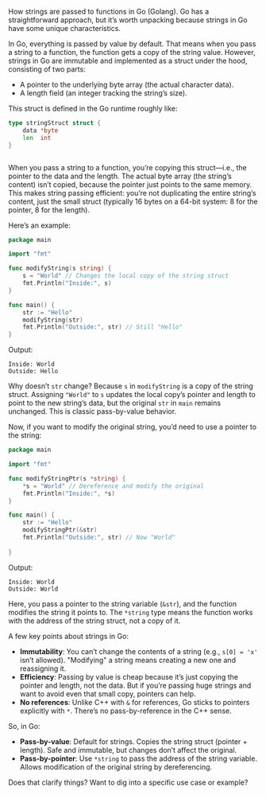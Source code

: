 How strings are passed to functions in Go (Golang). Go has a straightforward approach, but it’s worth unpacking because strings in Go have some unique characteristics.

In Go, everything is passed by value by default. That means when you pass a string to a function, the function gets a copy of the string value. However, strings in Go are immutable and implemented as a struct under the hood, consisting of two parts:
- A pointer to the underlying byte array (the actual character data).
- A length field (an integer tracking the string’s size).

This struct is defined in the Go runtime roughly like:
```go
type stringStruct struct {
    data *byte
    len  int
}



```
When you pass a string to a function, you’re copying this struct—i.e., the pointer to the data and the length. The actual byte array (the string’s content) isn’t copied, because the pointer just points to the same memory. This makes string passing efficient: you’re not duplicating the entire string’s content, just the small struct (typically 16 bytes on a 64-bit system: 8 for the pointer, 8 for the length).

Here’s an example:
```go
package main

import "fmt"

func modifyString(s string) {
    s = "World" // Changes the local copy of the string struct
    fmt.Println("Inside:", s)
}

func main() {
    str := "Hello"
    modifyString(str)
    fmt.Println("Outside:", str) // Still "Hello"
}
```
Output:
```
Inside: World
Outside: Hello
```
Why doesn’t `str` change? Because `s` in `modifyString` is a copy of the string struct. Assigning `"World"` to `s` updates the local copy’s pointer and length to point to the new string’s data, but the original `str` in `main` remains unchanged. This is classic pass-by-value behavior.

Now, if you want to modify the original string, you’d need to use a pointer to the string:
```go
package main

import "fmt"

func modifyStringPtr(s *string) {
    *s = "World" // Dereference and modify the original
    fmt.Println("Inside:", *s)
}

func main() {
    str := "Hello"
    modifyStringPtr(&str)
    fmt.Println("Outside:", str) // Now "World"
    
}
```
Output:
```
Inside: World
Outside: World
```
Here, you pass a pointer to the string variable (`&str`), and the function modifies the string it points to. The `*string` type means the function works with the address of the string struct, not a copy of it.

A few key points about strings in Go:
- **Immutability**: You can’t change the contents of a string (e.g., `s[0] = 'x'` isn’t allowed). "Modifying" a string means creating a new one and reassigning it.
- **Efficiency**: Passing by value is cheap because it’s just copying the pointer and length, not the data. But if you’re passing huge strings and want to avoid even that small copy, pointers can help.
- **No references**: Unlike C++ with `&` for references, Go sticks to pointers explicitly with `*`. There’s no pass-by-reference in the C++ sense.

So, in Go:
- **Pass-by-value**: Default for strings. Copies the string struct (pointer + length). Safe and immutable, but changes don’t affect the original.
- **Pass-by-pointer**: Use `*string` to pass the address of the string variable. Allows modification of the original string by dereferencing.

Does that clarify things? Want to dig into a specific use case or example?